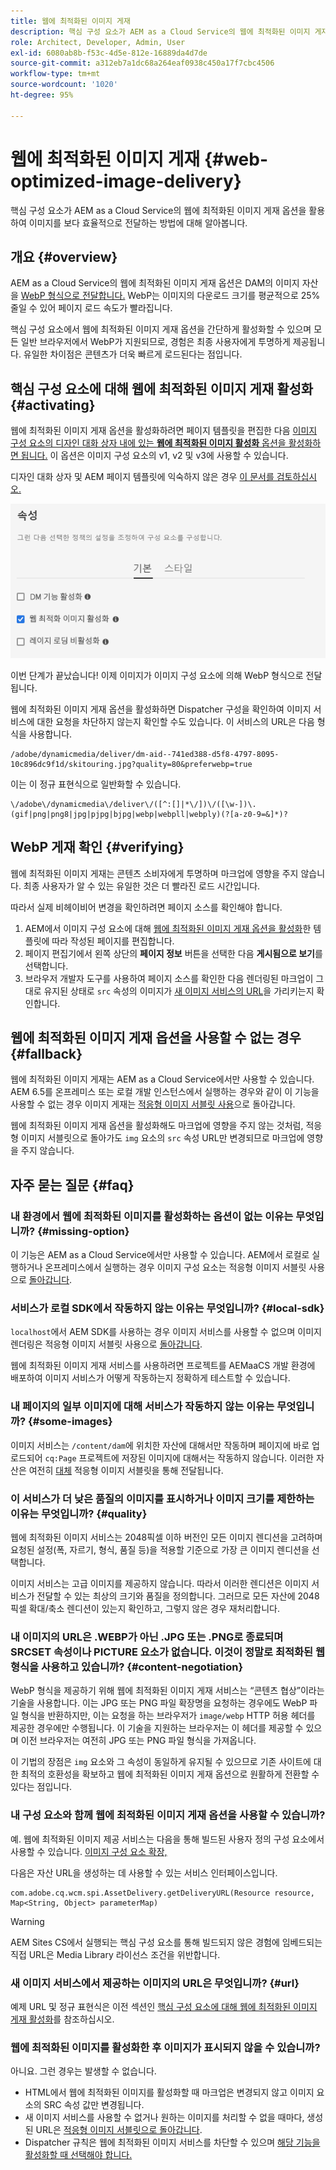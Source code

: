 ```yaml
---
title: 웹에 최적화된 이미지 게재
description: 핵심 구성 요소가 AEM as a Cloud Service의 웹에 최적화된 이미지 게재 옵션을 활용하여 이미지를 보다 효율적으로 전달하는 방법에 대해 알아봅니다.
role: Architect, Developer, Admin, User
exl-id: 6080ab8b-f53c-4d5e-812e-16889da4d7de
source-git-commit: a312eb7a1dc68a264eaf0938c450a17f7cbc4506
workflow-type: tm+mt
source-wordcount: '1020'
ht-degree: 95%

---
```


# 웹에 최적화된 이미지 게재 {#web-optimized-image-delivery}

핵심 구성 요소가 AEM as a Cloud Service의 웹에 최적화된 이미지 게재 옵션을 활용하여 이미지를 보다 효율적으로 전달하는 방법에 대해 알아봅니다.

## 개요 {#overview}

AEM as a Cloud Service의 웹에 최적화된 이미지 게재 옵션은 DAM의 이미지 자산을 [WebP 형식으로 전달합니다.](https://developers.google.com/speed/webp) WebP는 이미지의 다운로드 크기를 평균적으로 25% 줄일 수 있어 페이지 로드 속도가 빨라집니다.

핵심 구성 요소에서 웹에 최적화된 이미지 게재 옵션을 간단하게 활성화할 수 있으며 모든 일반 브라우저에서 WebP가 지원되므로, 경험은 최종 사용자에게 투명하게 제공됩니다. 유일한 차이점은 콘텐츠가 더욱 빠르게 로드된다는 점입니다.

## 핵심 구성 요소에 대해 웹에 최적화된 이미지 게재 활성화 {#activating}

웹에 최적화된 이미지 게재 옵션을 활성화하려면 페이지 템플릿을 편집한 다음 [이미지 구성 요소의 디자인 대화 상자 내에 있는 **웹에 최적화된 이미지 활성화** 옵션을 활성화하면 됩니다.](/help/components/image.md#design-dialog) 이 옵션은 이미지 구성 요소의 v1, v2 및 v3에 사용할 수 있습니다.

디자인 대화 상자 및 AEM 페이지 템플릿에 익숙하지 않은 경우 [이 문서를 검토하십시오.](/help/get-started/authoring.md#pre-configuring-core-components)

![디자인 대화 상자에서 웹에 최적화된 이미지 게재 활성화](/help/assets/web-optimized-image-delivery.png)

이번 단계가 끝났습니다! 이제 이미지가 이미지 구성 요소에 의해 WebP 형식으로 전달됩니다.

웹에 최적화된 이미지 게재 옵션을 활성화하면 Dispatcher 구성을 확인하여 이미지 서비스에 대한 요청을 차단하지 않는지 확인할 수도 있습니다. 이 서비스의 URL은 다음 형식을 사용합니다.

```text
/adobe/dynamicmedia/deliver/dm-aid--741ed388-d5f8-4797-8095-10c896dc9f1d/skitouring.jpg?quality=80&preferwebp=true
```

이는 이 정규 표현식으로 일반화할 수 있습니다.

```text
\/adobe\/dynamicmedia\/deliver\/([^:[]|*\/])\/([\w-])\.(gif|png|png8|jpg|pjpg|bjpg|webp|webpll|webply)(?[a-z0-9=&]*)?
```

## WebP 게재 확인 {#verifying}

웹에 최적화된 이미지 게재는 콘텐츠 소비자에게 투명하며 마크업에 영향을 주지 않습니다. 최종 사용자가 알 수 있는 유일한 것은 더 빨라진 로드 시간입니다.

따라서 실제 비헤이비어 변경을 확인하려면 페이지 소스를 확인해야 합니다.

1. AEM에서 이미지 구성 요소에 대해 [웹에 최적화된 이미지 게재 옵션을 활성화](#activating)한 템플릿에 따라 작성된 페이지를 편집합니다.
1. 페이지 편집기에서 왼쪽 상단의 **페이지 정보** 버튼을 선택한 다음 **게시됨으로 보기**&#x200B;를 선택합니다.
1. 브라우저 개발자 도구를 사용하여 페이지 소스를 확인한 다음 렌더링된 마크업이 그대로 유지된 상태로 `src` 속성의 이미지가 [새 이미지 서비스의 URL](#activating)을 가리키는지 확인합니다.

## 웹에 최적화된 이미지 게재 옵션을 사용할 수 없는 경우 {#fallback}

웹에 최적화된 이미지 게재는 AEM as a Cloud Service에서만 사용할 수 있습니다. AEM 6.5를 온프레미스 또는 로컬 개발 인스턴스에서 실행하는 경우와 같이 이 기능을 사용할 수 없는 경우 이미지 게재는 [적응형 이미지 서블릿 사용](/help/developing/adaptive-image-servlet.md)으로 돌아갑니다.

웹에 최적화된 이미지 게재 옵션을 활성화해도 마크업에 영향을 주지 않는 것처럼, 적응형 이미지 서블릿으로 돌아가도 `img` 요소의 `src` 속성 URL만 변경되므로 마크업에 영향을 주지 않습니다.

## 자주 묻는 질문 {#faq}

### 내 환경에서 웹에 최적화된 이미지를 활성화하는 옵션이 없는 이유는 무엇입니까? {#missing-option}

이 기능은 AEM as a Cloud Service에서만 사용할 수 있습니다. AEM에서 로컬로 실행하거나 온프레미스에서 실행하는 경우 이미지 구성 요소는 적응형 이미지 서블릿 사용으로 [돌아갑니다](#fallback).

### 서비스가 로컬 SDK에서 작동하지 않는 이유는 무엇입니까? {#local-sdk}

`localhost`에서 AEM SDK를 사용하는 경우 이미지 서비스를 사용할 수 없으며 이미지 렌더링은 적응형 이미지 서블릿 사용으로 [돌아갑니다](#fallback).

웹에 최적화된 이미지 게재 서비스를 사용하려면 프로젝트를 AEMaaCS 개발 환경에 배포하여 이미지 서비스가 어떻게 작동하는지 정확하게 테스트할 수 있습니다.

### 내 페이지의 일부 이미지에 대해 서비스가 작동하지 않는 이유는 무엇입니까? {#some-images}

이미지 서비스는 `/content/dam`에 위치한 자산에 대해서만 작동하며 페이지에 바로 업로드되어 `cq:Page` 프로젝트에 저장된 이미지에 대해서는 작동하지 않습니다. 이러한 자산은 여전히 [대체](#fallback) 적응형 이미지 서블릿을 통해 전달됩니다.

### 이 서비스가 더 낮은 품질의 이미지를 표시하거나 이미지 크기를 제한하는 이유는 무엇입니까? {#quality}

웹에 최적화된 이미지 서비스는 2048픽셀 이하 버전인 모든 이미지 렌디션을 고려하며 요청된 설정(폭, 자르기, 형식, 품질 등)을 적용할 기준으로 가장 큰 이미지 렌디션을 선택합니다.

이미지 서비스는 고급 이미지를 제공하지 않습니다. 따라서 이러한 렌디션은 이미지 서비스가 전달할 수 있는 최상의 크기와 품질을 정의합니다. 그러므로 모든 자산에 2048픽셀 확대/축소 렌디션이 있는지 확인하고, 그렇지 않은 경우 재처리합니다.

### 내 이미지의 URL은 .WEBP가 아닌 .JPG 또는 .PNG로 종료되며 SRCSET 속성이나 PICTURE 요소가 없습니다. 이것이 정말로 최적화된 웹 형식을 사용하고 있습니까? {#content-negotiation}

WebP 형식을 제공하기 위해 웹에 최적화된 이미지 게재 서비스는 “콘텐츠 협상”이라는 기술을 사용합니다. 이는 JPG 또는 PNG 파일 확장명을 요청하는 경우에도 WebP 파일 형식을 반환하지만, 이는 요청을 하는 브라우저가 `image/webp` HTTP 허용 헤더를 제공한 경우에만 수행됩니다. 이 기술을 지원하는 브라우저는 이 헤더를 제공할 수 있으며 이전 브라우저는 여전히 JPG 또는 PNG 파일 형식을 가져옵니다.

이 기법의 장점은 `img` 요소와 그 속성이 동일하게 유지될 수 있으므로 기존 사이트에 대한 최적의 호환성을 확보하고 웹에 최적화된 이미지 게재 옵션으로 원활하게 전환할 수 있다는 점입니다.

### 내 구성 요소와 함께 웹에 최적화된 이미지 게재 옵션을 사용할 수 있습니까?

예. 웹에 최적화된 이미지 제공 서비스는 다음을 통해 빌드된 사용자 정의 구성 요소에서 사용할 수 있습니다. [이미지 구성 요소 확장,](/help/developing/customizing.md)

다음은 자산 URL을 생성하는 데 사용할 수 있는 서비스 인터페이스입니다.

```
com.adobe.cq.wcm.spi.AssetDelivery.getDeliveryURL(Resource resource, Map<String, Object> parameterMap)
```

>[!WARNING]
>
>AEM Sites CS에서 실행되는 핵심 구성 요소를 통해 빌드되지 않은 경험에 임베드되는 직접 URL은 Media Library 라이선스 조건을 위반합니다.

### 새 이미지 서비스에서 제공하는 이미지의 URL은 무엇입니까? {#url}

예제 URL 및 정규 표현식은 이전 섹션인 [핵심 구성 요소에 대해 웹에 최적화된 이미지 게재 활성화](#activating)를 참조하십시오.

### 웹에 최적화된 이미지를 활성화한 후 이미지가 표시되지 않을 수 있습니까?

아니요. 그런 경우는 발생할 수 없습니다.

* HTML에서 웹에 최적화된 이미지를 활성화할 때 마크업은 변경되지 않고 이미지 요소의 SRC 속성 값만 변경됩니다.
* 새 이미지 서비스를 사용할 수 없거나 원하는 이미지를 처리할 수 없을 때마다, 생성된 URL은 [적응형 이미지 서블릿으로 돌아갑니다](#fallback).
* Dispatcher 규칙은 웹에 최적화된 이미지 서비스를 차단할 수 있으며 [해당 기능을 활성화할 때 선택해야 합니다.](#activating)
